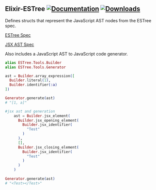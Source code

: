 ## Elixir-ESTree [![Documentation](https://img.shields.io/badge/docs-hexpm-blue.svg)](http://hexdocs.pm/estree/) [![Downloads](https://img.shields.io/hexpm/dt/estree.svg)](https://hex.pm/packages/estree)

Defines structs that represent the JavaScript AST nodes from the ESTree spec. 

[ESTree Spec](https://github.com/estree/estree)

[JSX AST Spec](https://github.com/facebook/jsx)

Also includes a JavaScript AST to JavaScript code generator.

```elixir
alias ESTree.Tools.Builder
alias ESTree.Tools.Generator

ast = Builder.array_expression([
  Builder.literal(1),
  Builder.identifier(:a)
])

Generator.generate(ast)
# "[1, a]"

#jsx ast and generation
    ast = Builder.jsx_element(
      Builder.jsx_opening_element(
        Builder.jsx_identifier(
          "Test"
        )
      ),
      [],
      Builder.jsx_closing_element(
        Builder.jsx_identifier(
          "Test"
        )
      )
    )
    
Generator.generate(ast)
# "<Test></Test>"
```
